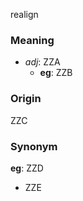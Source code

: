 realign
### Meaning
+ _adj_: ZZA
    + __eg__: ZZB

### Origin

ZZC

### Synonym

__eg__: ZZD

+ ZZE


